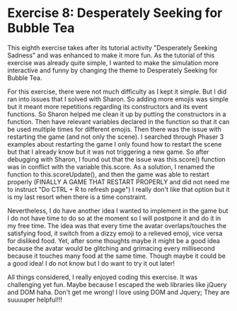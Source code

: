 # Exercise 8: Desperately Seeking for Bubble Tea

This eighth exercise takes after its tutorial activity "Desperately Seeking Sadness" and was enhanced to make it more fun. As the tutorial of this exercise was already quite simple, I wanted to make the simulation more interactive and funny by changing the theme to Desperately Seeking for Bubble Tea.

For this exercise, there were not much difficulty as I kept it simple. But I did ran into issues that I solved with Sharon. So adding more emojis was simple but it meant more repetitions regarding its constructors and its event functions. So Sharon helped me clean it up by putting the constructors in a function. Then have relevant variables declared in the function so that it can be used multiple times for different emojis. Then there was the issue with restarting the game (and not only the scene). I searched through Phaser 3 examples about restarting the game I only found how to restart the scene but that I already know but it was not triggering a new game. So after debugging with Sharon, I found out that the issue was this.score() function was in conflict with the variable this.score. As a solution, I renamed the function to this.scoreUpdate(), and then the game was able to restart properly (FINALLY A GAME THAT RESTART PROPERLY and did not need me to instruct "Do CTRL + R to refresh page") I really don't like that option but it is my last resort when there is a time constraint.

Nevertheless, I do have another idea I wanted to implement in the game but I do not have time to do so at the moment so I will postpone it and do it in my free time. The idea was that every time the avatar overlaps/touches the satisfying food, it switch from a dizzy emoji to a relieved emoji, vice versa for disliked food. Yet, after some thoughts maybe it might be a good idea because the avatar would be glitching and grimacing every millisecond because it touches many food at the same time. Though maybe it could be a good idea! I do not know but I do want to try it out later!

All things considered, I really enjoyed coding this exercise. It was challenging yet fun. Maybe because I escaped the web libraries like jQuery and DOM haha. Don't get me wrong! I love using DOM and Jquery; They are suuuuper helpful!!!
